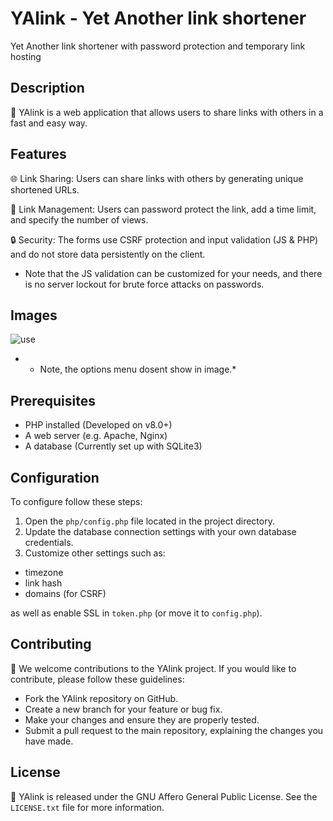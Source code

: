 # YAlink - Yet Another link shortener
Yet Another link shortener with password protection and temporary link hosting
## Description
🔗 YAlink is a web application that allows users to share links with others in a fast and easy way.

## Features
🌐 Link Sharing: Users can share links with others by generating unique shortened URLs.

🔗 Link Management: Users can password protect the link, add a time limit, and specify the number of views.

🔒 Security: The forms use CSRF protection and input validation (JS & PHP) and do not store data persistently on the client.

- Note that the JS validation can be customized for your needs, and there is no server lockout for brute force attacks on passwords.

## Images
![use](https://github.com/user-attachments/assets/0dca6f5e-f808-4964-8fa3-89fb6cbd3b01)<br>
- * Note, the options menu dosent show in image.*  
  
## Prerequisites
- PHP installed (Developed on v8.0+)
- A web server (e.g. Apache, Nginx)
- A database (Currently set up with SQLite3)

## Configuration
To configure follow these steps:
1. Open the `php/config.php` file located in the project directory.
2. Update the database connection settings with your own database credentials.
3. Customize other settings such as:
- timezone
- link hash
- domains (for CSRF)

as well as enable SSL in `token.php` (or move it to `config.php`).

## Contributing
🤝 We welcome contributions to the YAlink project. If you would like to contribute, please follow these guidelines:
- Fork the YAlink repository on GitHub.
- Create a new branch for your feature or bug fix.
- Make your changes and ensure they are properly tested.
- Submit a pull request to the main repository, explaining the changes you have made.

## License
📄 YAlink is released under the GNU Affero General Public License. See the `LICENSE.txt` file for more information.


